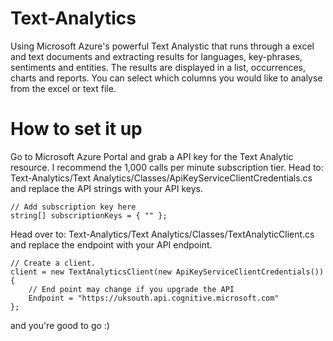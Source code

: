 # Text-Analytics
Using Microsoft Azure's powerful Text Analystic that runs through a excel and text documents and extracting results for languages, key-phrases, sentiments and entities. The results are displayed in a list, occurrences, charts and reports. You can select which columns you would like to analyse from the excel or text file. 

# How to set it up

Go to Microsoft Azure Portal and grab a API key for the Text Analytic resource. I recommend the 1,000 calls per minute subscription tier.
Head to: Text-Analytics/Text Analytics/Classes/ApiKeyServiceClientCredentials.cs and replace the API strings with your API keys.

```
// Add subscription key here
string[] subscriptionKeys = { "" };
```

Head over to: Text-Analytics/Text Analytics/Classes/TextAnalyticClient.cs and replace the endpoint with your API endpoint.

```
// Create a client.
client = new TextAnalyticsClient(new ApiKeyServiceClientCredentials())
{
    // End point may change if you upgrade the API
    Endpoint = "https://uksouth.api.cognitive.microsoft.com"
};
```

and you're good to go :)

